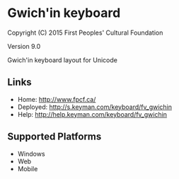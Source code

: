 Gwich'in keyboard
======================

Copyright (C) 2015 First Peoples' Cultural Foundation

Version 9.0

Gwich'in keyboard layout for Unicode

Links
-----

 * Home:     <http://www.fpcf.ca/>
 * Deployed: <http://s.keyman.com/keyboard/fv_gwichin>
 * Help:     <http://help.keyman.com/keyboard/fv_gwichin>
 
Supported Platforms
-------------------

 * Windows
 * Web
 * Mobile
